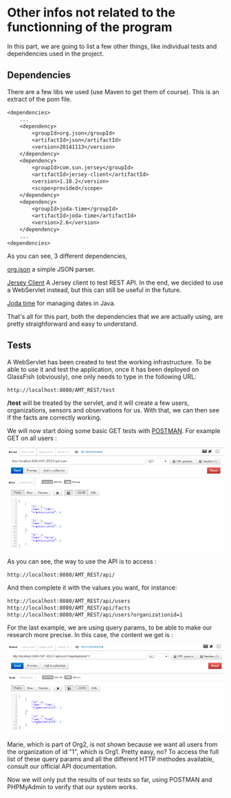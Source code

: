 # Other infos not related to the functionning of the program #

In this part, we are going to list a few other things, like individual tests and dependencies used in the project.
## Dependencies ##

There are a few libs we used (use Maven to get them of course). This is an extract of the pom file.

	<dependencies>
		...
    	<dependency>
            <groupId>org.json</groupId>
            <artifactId>json</artifactId>
            <version>20141113</version>
        </dependency>
        <dependency>
            <groupId>com.sun.jersey</groupId>
            <artifactId>jersey-client</artifactId>
            <version>1.18.2</version>
            <scope>provided</scope>
        </dependency>
        <dependency>
            <groupId>joda-time</groupId>
            <artifactId>joda-time</artifactId>
            <version>2.6</version>
        </dependency>
		...
	<dependencies>
		

As you can see, 3 different dependencies, 

[org.json](http://mvnrepository.com/artifact/org.json/json/20141113) a simple JSON parser.

[Jersey Client](http://mvnrepository.com/artifact/com.sun.jersey/jersey-client) A Jersey client to test REST API. In the end, we decided to use a WebServlet instead, but this can still be useful in the future.

[Joda time](http://mvnrepository.com/artifact/joda-time/joda-time) for managing dates in Java.

That's all for this part, both the dependencies that we are actually using, are pretty straighforward and easy to understand.

## Tests ##

A WebServlet has been created to test the working infrastructure. To be able to use it and test the application, once it has been deployed on GlassFish (obviously), one only needs to type in the following URL:

    http://localhost:8080/AMT_REST/test

**/test** will be treated by the servlet, and it will create a few users, organizations, sensors and observations for us. With that, we can then see if the facts are correctly working.

We will now start doing some basic GET tests with [POSTMAN](https://chrome.google.com/webstore/detail/postman-rest-client/fdmmgilgnpjigdojojpjoooidkmcomcm). For example GET on all users :

    
![GET USERS](./images/GET_Users.PNG "GET USERS")

As you can see, the way to use the API is to access : 

	http://localhost:8080/AMT_REST/api/

And then complete it with the values you want, for instance:

	http://localhost:8080/AMT_REST/api/users
	http://localhost:8080/AMT_REST/api/facts
	http://localhost:8080/AMT_REST/api/users?organizationid=1

For the last example, we are using query params, to be able to make our research more precise. In this case, the content we get is : 

![GET USERS](./images/GET_Users_ORG1.PNG "GET USERS")

Marie, which is part of Org2, is not shown because we want all users from the organization of id "1", which is Org1. Pretty easy, no? To access the full list of these query params and all the different HTTP methodes available, consult our official API documentation.

Now we will only put the results of our tests so far, using POSTMAN and PHPMyAdmin to verify that our system works.
